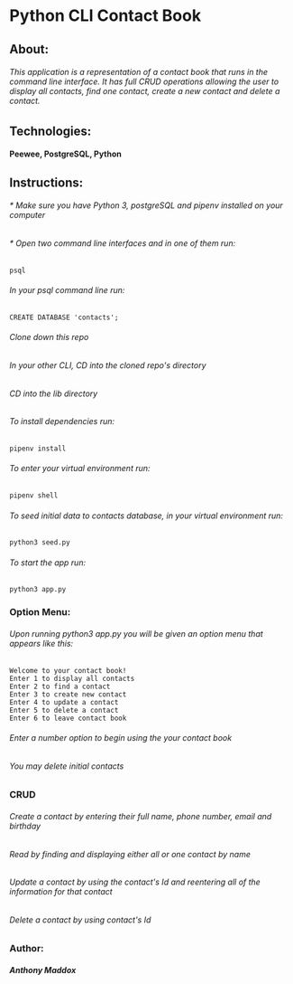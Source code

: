 # **Python CLI Contact Book**

## About:

###### This application is a representation of a contact book that runs in the command line interface. It has full CRUD operations allowing the user to display all contacts, find one contact, create a new contact and delete a contact.

## Technologies:

#### Peewee, PostgreSQL, Python

## Instructions:

###### * Make sure you have Python 3, postgreSQL and pipenv installed on your computer

###### * Open two command line interfaces and in one of them run:

```
psql
```

###### In your psql command line run:

```
CREATE DATABASE 'contacts';
```

###### Clone down this repo

###### In your other CLI, CD into the cloned repo's directory

###### CD into the lib directory

###### To install dependencies run:

```
pipenv install
```

###### To enter your virtual environment run:

```
pipenv shell
```

###### To seed initial data to contacts database, in your virtual environment run:

```
python3 seed.py
```

###### To start the app run:

```
python3 app.py
```

### Option Menu:

###### Upon running python3 app.py you will be given an option menu that appears like this:

```
Welcome to your contact book!
Enter 1 to display all contacts
Enter 2 to find a contact
Enter 3 to create new contact
Enter 4 to update a contact
Enter 5 to delete a contact
Enter 6 to leave contact book
```

###### Enter a number option to begin using the your contact book

###### You may delete initial contacts

### CRUD

###### Create a contact by entering their full name, phone number, email and birthday

###### Read by finding and displaying either all or one contact by name

###### Update a contact by using the contact's Id and reentering all of the information for that contact

###### Delete a contact by using contact's Id

### Author:

##### Anthony Maddox
